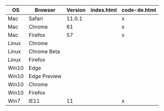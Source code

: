OS    | Browser      | Version | index.html | code-de.html
----- | ------------ | ------- | ---------- | ------------
Mac   | Safari       | 11.0.1  |            | x
Mac   | Chrome       | 61      |            | x
Mac   | Firefox      | 57      |            | x
Linux | Chrome       |         |            |
Linux | Chrome Beta  |         |            |
Linux | Firefox      |         |            |
Win10 | Edge         |         |            |
Win10 | Edge Preview |         |            |
Win10 | Chrome       |         |            |
Win10 | Firefox      |         |            |
Win7  | IE11         | 11      |            | x

